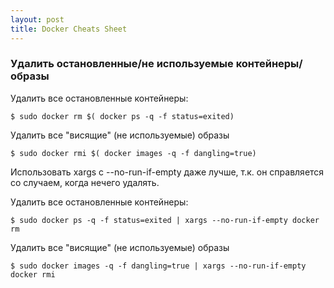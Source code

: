 ```yaml
---
layout: post
title: Docker Cheats Sheet
---
```

### Удалить остановленные/не используемые контейнеры/образы
Удалить все остановленные контейнеры:
```
$ sudo docker rm $( docker ps -q -f status=exited)
```

Удалить все "висящие" (не используемые) образы
```
$ sudo docker rmi $( docker images -q -f dangling=true)
```

Использовать xargs с --no-run-if-empty даже лучше, т.к. он справляется со случаем, когда нечего удалять.

Удалить все остановленные контейнеры:
```
$ sudo docker ps -q -f status=exited | xargs --no-run-if-empty docker rm
```
Удалить все "висящие" (не используемые) образы
```
$ sudo docker images -q -f dangling=true | xargs --no-run-if-empty docker rmi
```
